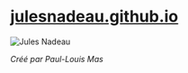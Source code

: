# [julesnadeau.github.io](https://julesnadeau.github.io)

![Jules Nadeau](https://julesnadeau.github.io/ressources/jules.jpg)

*Créé par Paul-Louis Mas*
